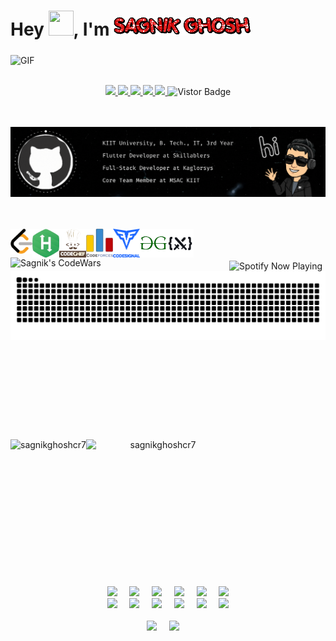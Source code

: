 <h1>Hey <img src="https://media.giphy.com/media/hvRJCLFzcasrR4ia7z/giphy.gif" height="40px" width="40px">, I'm <img src="https://github.com/sagnikghoshcr7/images/blob/master/Profile%20Readme/My%20Name%20Gif.gif" height="30px" width="220px"></h1>
<div>
  <img align="middle" alt="GIF" src="https://readme-typing-svg.herokuapp.com?lines=I'm+a+Developer;I'm+an+App+Developer;I'm+a+MERN+Developer;I'm+a++Freelancer;I+am+a+Machine+Learning+Enthusiast"/>
</div>
<br />
<div>
  <p align="middle">
  <a href="https://www.linkedin.com/in/sagnikghoshcr7">
  <img src="https://img.shields.io/badge/Linkedin-blue?style=flat&logo=linkedin&labelColor=blue">
  </a>
  <a href="mailto:sagnikghoshmandra@gmail.com?subject=Hello%20Sagnik,%20From%20Github">
  <img src="https://img.shields.io/badge/-Gmail-%23db483b?style=flat&logo=Gmail&labelColor=red&logoColor=white">
  </a>
  <a href="https://www.facebook.com/sagnikghoshcr7">
  <img src="https://img.shields.io/badge/-Facebook-%230d8bf1?style=flat&logo=Facebook&logoColor=white">
  </a>
  <a href="https://www.instagram.com/sagnikghoshcr7">
  <img src="https://img.shields.io/badge/-Instagram-%23E4405F?style=flat&logo=Instagram&logoColor=white">
  </a>
  <a href="https://twitter.com/Sagnikghoshcr7">
  <img src="https://img.shields.io/badge/-Twitter-%231a91da?style=flat&logo=Twitter&logoColor=white">
  </a>
  <a target="_blank"><img src="https://visitor-badge.glitch.me/badge?page_id=sagnikghoshcr7.sagnikghoshcr7" alt="Vistor Badge"></a>
  </p>
</div>

<br />
<br />

<div>
  <img align="middle" alt="GIF" src="https://github.com/sagnikghoshcr7/images/blob/master/Profile%20Readme/Readme%20Header.gif"/>
</div>

<!-- <div>
  <img align="right" alt="GIF" height="300px" src="https://github.com/sagnikghoshcr7/images/blob/master/Profile%20Readme/Readme%20Header.gif"/>
</div> -->

<!-- <div>
[<img src="https://now-playing-vmk56a653q0yly06o3lmgi3g0.vercel.app/api/spotify-playing" alt="Sagnik Spotify Playing" width="350" />](https://open.spotify.com/playlist/6DDPsthhJTWi0Tnes8kXFo)
</div> -->

<br />
<br />
<br />

<div>
<a href="https://leetcode.com/sagnikghoshcr7/">
  <img align="left" alt="Sagnik's Leetcode" height="40px" width="35px" src="https://github.com/sagnikghoshcr7/images/blob/master/LeetCode_logo.png" />
</a>
<a href="https://www.hackerrank.com/sagnikghoshmand1/">
  <img align="left" alt="Sagnik's HackerRank" height="46px" width="43px" src="https://github.com/sagnikghoshcr7/images/blob/master/HackerRank.png" />
</a>
<a href="https://www.codechef.com/users/sagnikghoshcr7/">
  <img align="left" alt="Sagnik's CodeChef" height="46px" width="43px" src="https://github.com/sagnikghoshcr7/images/blob/master/CodeChef%20Logo.png" />
</a>
<a href="https://codeforces.com/profile/sagnikghoshcr7/">
  <img align="left" alt="Sagnik's CodeForces" height="46px" width="43px" src="https://github.com/sagnikghoshcr7/images/blob/master/CodeForces%20Logo.png" />
</a>
<a href="https://app.codesignal.com/profile/sagnikghoshcr7/">
  <img align="left" alt="Sagnik's CodeSignal" height="46px" width="43px" src="https://github.com/sagnikghoshcr7/images/blob/master/codesignal_logo.png" />
</a>
<a href="https://auth.geeksforgeeks.org/user/sagnikghoshcr7/practice/">
  <img align="left" alt="Sagnik's GeeksforGeeks" height="46px" width="43px" src="https://github.com/sagnikghoshcr7/images/blob/master/GeeksforGeeks%20logo.png" />
</a>
<a href="https://cssbattle.dev/player/sagnikghoshcr7/">
  <img align="left" alt="Sagnik's CSSBattle" height="46px" width="43px" src="https://github.com/sagnikghoshcr7/images/blob/master/CSSBattle.png" />
</a>
<a href="https://www.codewars.com/users/sagnikghoshcr7">
  <img align="left" width="350px" alt="Sagnik's CodeWars" src="https://www.codewars.com/users/sagnikghoshcr7/badges/large" />
</a>
</div>

<br />
<br />
<br />

<div>
<a href="https://open.spotify.com/embed/playlist/6DDPsthhJTWi0Tnes8kXFo">
  <img align="left" alt="Spotify Now Playing" src="https://spotify-git-master.sagnikghoshcr7.vercel.app/api/spotify" />
</a>
</div>

<div>
  <img align="left" alt="GIF" src="https://github.com/sagnikghoshcr7/images/blob/master/Profile%20Readme/github-contribution-grid-snake.svg"/>
</div>

<br />
<br />
<br />
<br />
<br />
<br />
<br />
<br />
<br />
<br />
<br />
<br />

<div>
<br />
<br />
<br />
<br />
<p align="center">
<img align="left" height="200" src="https://github-readme-stats.vercel.app/api?username=sagnikghoshcr7&theme=onedark" alt="sagnikghoshcr7"/> 
<img align="left" height="200" width="230" src="https://github-readme-stats.vercel.app/api/top-langs/?username=sagnikghoshcr7&hide=css&theme=nord" alt="sagnikghoshcr7" />
</p>
</div>

<br />
<br />
<br />
<br />
<br />
<br />
<br />
<br />
<br />
<br />
<br />
<br />
<br />

<p align="center">
  <img src="https://img.shields.io/badge/-React-black?style=for-the-badge&logo=react" />&nbsp;&nbsp;&nbsp;&nbsp;
  <img src="https://img.shields.io/badge/-JavaScript-black?style=for-the-badge&logo=javascript" />&nbsp;&nbsp;&nbsp;&nbsp;
  <img src="https://img.shields.io/badge/-Angular-black?style=for-the-badge&logo=angular&logoColor=ff0000" />&nbsp;&nbsp;&nbsp;&nbsp;
<!--   <img src="https://img.shields.io/badge/-TypeScript-007ACC?style=for-the-badge&logo=typescript" />&nbsp;&nbsp;&nbsp;&nbsp; -->
  <img src="https://img.shields.io/badge/-Flask-black?style=for-the-badge&logo=flask" />&nbsp;&nbsp;&nbsp;&nbsp;
  <img src="https://img.shields.io/badge/-Python-black?style=for-the-badge&logo=Python" />&nbsp;&nbsp;&nbsp;&nbsp;
  <img src="https://img.shields.io/badge/-Flutter-black?style=for-the-badge&logo=Flutter&logoColor=007afb" />
  <br/>
<!--   <img src="https://img.shields.io/badge/-Dart-black?style=for-the-badge&logo=dart&logoColor=007afb" />&nbsp;&nbsp;&nbsp;&nbsp; -->
  <img src="https://img.shields.io/badge/-Nodejs-black?style=for-the-badge&logo=Node.js" />&nbsp;&nbsp;&nbsp;&nbsp;
  <img src="https://img.shields.io/badge/-HTML5-E34F26?style=for-the-badge&logo=html5&logoColor=white" />&nbsp;&nbsp;&nbsp;&nbsp;
  <img src="https://img.shields.io/badge/-CSS3-1572B6?style=for-the-badge&logo=css3" />&nbsp;&nbsp;&nbsp;&nbsp;
  <img src="https://img.shields.io/badge/-MongoDB-black?style=for-the-badge&logo=mongodb" />&nbsp;&nbsp;&nbsp;&nbsp;
  <img src="https://img.shields.io/badge/-Git-black?style=for-the-badge&logo=git" />&nbsp;&nbsp;&nbsp;&nbsp;
  <img src="https://img.shields.io/badge/-GitHub-181717?style=for-the-badge&logo=github" />
  <br/>
  <br/>
  <img src="https://img.shields.io/badge/OS-Ubuntu%2020.04%20LTS-informational?style=for-the-badge&logo=ubuntu&logoColor=white" />&nbsp;&nbsp;&nbsp;&nbsp;
  <img src="https://img.shields.io/badge/Editor-VSCode-blue?style=for-the-badge&logo=visual-studio-code&logoColor=white" />&nbsp;&nbsp;&nbsp;&nbsp;
  <br/>
  <br/>
</p>
